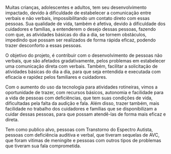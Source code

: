 
 Muitas crianças, adolescentes e adultos, tem seu desenvolvimento impactado, devido à dificuldade de estabelecer a comunicação entre verbais e não verbais, impossibilitando um contato direto com essas pessoas. Sua qualidade de vida, também é afetiva, devido à dificuldade dos cuidadores e famílias, a entenderem o desejo dessas pessoas, fazendo com que, as atividades básicas do dia a dia, se tornem obstáculos, impedindo que possam ser realizados de forma rápida eficaz, podendo trazer desconforto a essas pessoas.

 O objetivo do projeto, é contribuir com o desenvolvimento de pessoas não verbais, que são afetados gradativamente, pelos problemas em estabelecer uma comunicação direta com verbais. Também, facilitar a solicitação de atividades básicas do dia a dia, para que seja entendida e executada com eficacia e rapidez pelos familiares e cuidadores.

 Com o aumento do uso da tecnologia para atividades rotineiras, vimos a oportunidade de trazer, com recursos básicos, autonomia e facilidade para a vida de pessoas com deficiências, que tem suas condições de vida, dificultadas pela falta da audição e fala. Além disso, trazer também, mais facilidade no trabalho dos cuidadores e famílias que se disponibilizam a cuidar dessas pessoas, para que possam atendê-las de forma mais eficaz e direta.

 Tem como publico alvo, pessoas com Transtorno do Espectro Autista, pessoas com deficiência auditiva e verbal, que tiveram sequelas de AVC, que foram vitimas de meningite e pessoas com outros tipos de problemas que tiveram sua fala comprometida.
